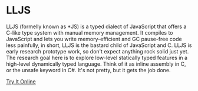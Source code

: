 LLJS
====

LLJS (formelly known as *JS) is a typed dialect of JavaScript that offers a C-like type system with manual memory management.
It compiles to JavaScript and lets you write memory-efficient and GC pause-free code less painfully, in short, LLJS is the bastard child of JavaScript and C.
LLJS is early research prototype work, so don't expect anything rock solid just yet.
The research goal here is to explore low-level statically typed features in a high-level dynamically typed language.
Think of it as inline assembly in C, or the unsafe keyword in C#.
It's not pretty, but it gets the job done.

[Try It Online](http://lljs.org)